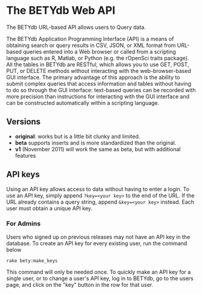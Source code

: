 # The BETYdb Web API

The BETYdb URL-based API allows users to Query data. 

The BETYdb Application Programming Interface (API) is a means of obtaining search or query results in CSV, JSON, or XML format from URL-based queries entered into a Web browser or called from a scripting language such as R, Matlab, or Python (e.g. the rOpenSci traits package). All the tables in BETYdb are RESTful, which allows you to use GET, POST, PUT, or DELETE methods without interacting with the web-browser-based GUI interface. The primary advantage of this approach is the ability to submit complex queries that access information and tables without having to do so through the GUI interface: text-based queries can be recorded with more precision than instructions for interacting with the GUI interface and can be constructed automatically within a scripting language. 


## Versions

* **original**: works but is a little bit clunky and limited.
* **beta** supports inserts and is more standardized than the original. 
* **v1** (November 2011) will work the same as beta, but with additional features


## API keys

Using an API key allows access to data without having to enter a login. To use an API key, simply append `?key=<your key>` to the end of the URL. If the URL already contains a query string, append `&key=<your key>` instead.  Each user must obtain a unique API key.

### For Admins

Users who signed up on previous releases may not have an API key in the database. To create an API key for every existing user, run the command below

    rake bety:make_keys

This command will only be needed once.  To quickly make an API key for a single user, or to change a user's API key, log in to BETYdb, go to the users page, and click on the "key" button in the row for that user.



  
  
  
  
